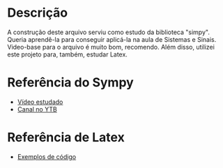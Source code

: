 # Descrição

A construção deste arquivo serviu como estudo da biblioteca "simpy". Queria aprendê-la para conseguir aplicá-la na aula de Sistemas e Sinais.
Video-base para o arquivo é muito bom, recomendo.
Além disso, utilizei este projeto para, também, estudar Latex.


# Referência do Sympy
* [Vídeo estudado](https://www.youtube.com/watch?v=1yBPEPhq54M&t=193s)
* [Canal no YTB](https://www.youtube.com/@MrPSolver)


# Referência de Latex
* [Exemplos de código](https://ashki23.github.io/markdown-latex.html#:~:text=We%20can%20use%20LaTeX%20to,a%20double%20%24%20to%20display%20equations.)